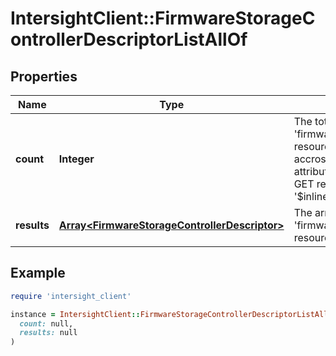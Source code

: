 # IntersightClient::FirmwareStorageControllerDescriptorListAllOf

## Properties

| Name | Type | Description | Notes |
| ---- | ---- | ----------- | ----- |
| **count** | **Integer** | The total number of &#39;firmware.StorageControllerDescriptor&#39; resources matching the request, accross all pages. The &#39;Count&#39; attribute is included when the HTTP GET request includes the &#39;$inlinecount&#39; parameter. | [optional] |
| **results** | [**Array&lt;FirmwareStorageControllerDescriptor&gt;**](FirmwareStorageControllerDescriptor.md) | The array of &#39;firmware.StorageControllerDescriptor&#39; resources matching the request. | [optional] |

## Example

```ruby
require 'intersight_client'

instance = IntersightClient::FirmwareStorageControllerDescriptorListAllOf.new(
  count: null,
  results: null
)
```

